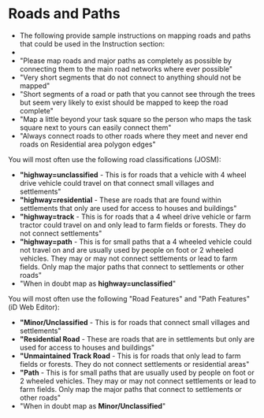 Roads and Paths
==============
* The following provide sample instructions on mapping roads and paths that could be used in the Instruction section:
* 
* "Please map roads and major paths as completely as possible by connecting them to the main road networks where ever possible"
* "Very short segments that do not connect to anything should not be mapped"
* "Short segments of a road or path that you cannot see through the trees but seem very likely to exist should be mapped to keep the road complete"
* "Map a little beyond your task square so the person who maps the task square next to yours can easily connect them"
* "Always connect roads to other roads where they meet and never end roads on Residential area polygon edges"

You will most often use the following road classifications (JOSM):

* **"highway=unclassified** - This is for roads that a vehicle with 4 wheel drive vehicle could travel on that connect small villages and settlements"
* **"highway=residential** - These are roads that are found within settlements that only are used for access to houses and buildings" 
* **"highway=track** - This is for roads that a 4 wheel drive vehicle or farm tractor could travel on and only lead to farm fields or forests. They do not connect settlements"
* **"highway=path** - This is for small paths that a 4 wheeled vehicle could not travel on and are usually used by people on foot or 2 wheeled vehicles. They may or may not connect settlements or lead to farm fields. Only map the major paths that connect to settlements or other roads"
* "When in doubt map as **highway=unclassified**"

You will most often use the following "Road Features" and "Path Features" (iD Web Editor):

* **"Minor/Unclassified** - This is for roads that connect small villages and settlements"
* **"Residential Road** - These are roads that are in settlements but only are used for access to houses and buildings"
* **"Unmaintained Track Road** - This is for roads that only lead to farm fields or forests. They do not connect settlements or residential areas"
* **"Path** - This is for small paths that are usually used by people on foot or 2 wheeled vehicles. They may or may not connect settlements or lead to farm fields. Only map the major paths that connect to settlements or other roads"
* "When in doubt map as **Minor/Unclassified**"